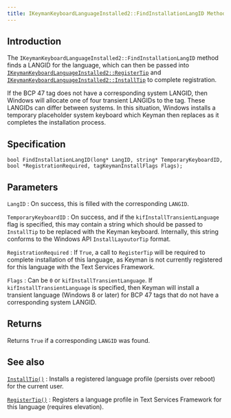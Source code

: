 ```yaml
---
title: IKeymanKeyboardLanguageInstalled2::FindInstallationLangID Method
---
```


## Introduction

The `IKeymanKeyboardLanguageInstalled2::FindInstallationLangID` method
finds a LANGID for the language, which can then be passed into
[`IKeymanKeyboardLanguageInstalled2::RegisterTip`](RegisterTip) and
[`IKeymanKeyboardLanguageInstalled2::InstallTip`](InstallTip) to
complete registration.

If the BCP 47 tag does not have a corresponding system LANGID, then
Windows will allocate one of four transient LANGIDs to the tag. These
LANGIDs can differ between systems. In this situation, Windows installs
a temporary placeholder system keyboard which Keyman then replaces as it
completes the installation process.

## Specification

``` clike
bool FindInstallationLangID(long* LangID, string* TemporaryKeyboardID, bool *RegistrationRequired, tagKeymanInstallFlags Flags);
```

## Parameters

`LangID`
:   On success, this is filled with the corresponding `LANGID`.

`TemporaryKeyboardID`
:   On success, and if the `kifInstallTransientLanguage` flag is
    specified, this may contain a string which should be passed to
    `InstallTip` to be replaced with the Keyman keyboard. Internally,
    this string conforms to the Windows API `InstallLayoutorTip` format.

`RegistrationRequired`
:   If `True`, a call to `RegisterTip` will be required to complete
    installation of this language, as Keyman is not currently registered
    for this language with the Text Services Framework.

`Flags`
:   Can be `0` or `kifInstallTransientLanguage`. If
    `kifInstallTransientLanguage` is specified, then Keyman will install
    a transient language (Windows 8 or later) for BCP 47 tags that do
    not have a corresponding system LANGID.

## Returns

Returns `True` if a corresponding `LANGID` was found.

## See also

[`InstallTip()`](InstallTip)
:   Installs a registered language profile (persists over reboot) for
    the current user.

[`RegisterTip()`](RegisterTip)
:   Registers a language profile in Text Services Framework for this
    language (requires elevation).
